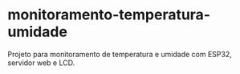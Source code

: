# monitoramento-temperatura-umidade
Projeto para monitoramento de temperatura e umidade com ESP32, servidor web e LCD.
